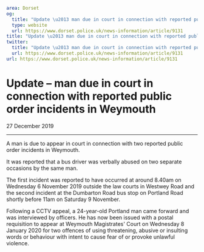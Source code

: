 ```yaml
area: Dorset
og:
  title: "Update \u2013 man due in court in connection with reported public order incidents in Weymouth"
  type: website
  url: https://www.dorset.police.uk/news-information/article/9131
title: "Update \u2013 man due in court in connection with reported public order incidents in Weymouth |"
twitter:
  title: "Update \u2013 man due in court in connection with reported public order incidents in Weymouth"
  url: https://www.dorset.police.uk/news-information/article/9131
url: https://www.dorset.police.uk/news-information/article/9131
```

# Update – man due in court in connection with reported public order incidents in Weymouth

27 December 2019

* * *

A man is due to appear in court in connection with two reported public order incidents in Weymouth.

It was reported that a bus driver was verbally abused on two separate occasions by the same man.

The first incident was reported to have occurred at around 8.40am on Wednesday 6 November 2019 outside the law courts in Westwey Road and the second incident at the Dumbarton Road bus stop on Portland Road shortly before 11am on Saturday 9 November.

Following a CCTV appeal, a 24-year-old Portland man came forward and was interviewed by officers. He has now been issued with a postal requisition to appear at Weymouth Magistrates' Court on Wednesday 8 January 2020 for two offences of using threatening, abusive or insulting words or behaviour with intent to cause fear of or provoke unlawful violence.
